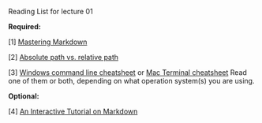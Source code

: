 Reading List for lecture 01

**Required:**

[1] [Mastering Markdown](https://guides.github.com/features/mastering-markdown/)

[2] [Absolute path vs. relative path](http://www.coffeecup.com/help/articles/absolute-vs-relative-pathslinks/)

[3] [Windows command line cheatsheet](https://github.com/jakobzhao/GeovisualAnalytics/blob/master/resource/dos_cheatsheet.jpg) or [Mac Terminal cheatsheet](https://github.com/jakobzhao/GeovisualAnalytics/blob/master/resource/terminal_cheatsheet.jpg) Read one of them or both, depending on what operation system(s) you are using.

**Optional:**

[4] [An Interactive Tutorial on Markdown](https://www.markdowntutorial.com/)